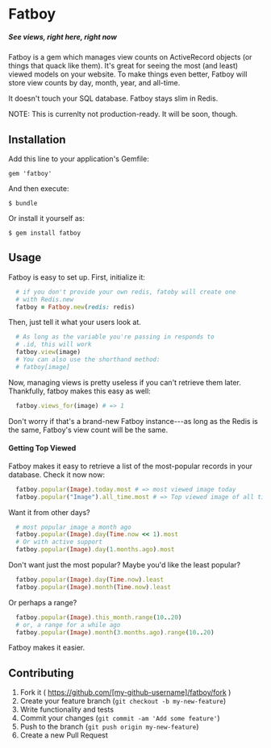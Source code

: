 # Fatboy
##### See views, right here, right now
Fatboy is a gem which manages view counts on ActiveRecord objects (or things that quack like them).
It's great for seeing the most (and least) viewed models on your website.
To make things even better, Fatboy will store view counts by day, month, year,
and all-time.

It doesn't touch your SQL database. 
Fatboy stays slim in Redis.

NOTE: This is currenlty not production-ready. 
It will be soon, though.
## Installation

Add this line to your application's Gemfile:

    gem 'fatboy'

And then execute:

    $ bundle

Or install it yourself as:

    $ gem install fatboy

## Usage

Fatboy is easy to set up. First, initialize it:

```ruby
  # if you don't provide your own redis, fatoby will create one 
  # with Redis.new
  fatboy = Fatboy.new(redis: redis)
```

Then, just tell it what your users look at.

```ruby
  # As long as the variable you're passing in responds to
  # .id, this will work
  fatboy.view(image)
  # You can also use the shorthand method:
  # fatboy[image]
```

Now, managing views is pretty useless if you can't retrieve them later.
Thankfully, fatboy makes this easy as well:

```ruby
  fatboy.views_for(image) # => 1
```

Don't worry if that's a brand-new Fatboy instance---as long as the Redis is the same, Fatboy's view count will be the same.

#### Getting Top Viewed

Fatboy makes it easy to retrieve a list of the most-popular records in your database.
Check it now now:
```ruby
  fatboy.popular(Image).today.most # => most viewed image today
  fatboy.popular("Image").all_time.most # => Top viewed image of all time
```

Want it from other days?

```ruby
  # most popular image a month ago
  fatboy.popular(Image).day(Time.now << 1).most
  # Or with active support
  fatboy.popular(Image).day(1.months.ago).most
```
Don't want just the most popular?
Maybe you'd like the least popular?

```ruby
  fatboy.popular(Image).day(Time.now).least
  fatboy.popular(Image).month(Time.now).least
```

Or perhaps a range?

```ruby
  fatboy.popular(Image).this_month.range(10..20)
  # or, a range for a while ago
  fatboy.popular(Image).month(3.months.ago).range(10..20)
```

Fatboy makes it easier. 
## Contributing

1. Fork it ( https://github.com/[my-github-username]/fatboy/fork )
2. Create your feature branch (`git checkout -b my-new-feature`)
3. Write functionality and tests
4. Commit your changes (`git commit -am 'Add some feature'`)
5. Push to the branch (`git push origin my-new-feature`)
6. Create a new Pull Request

